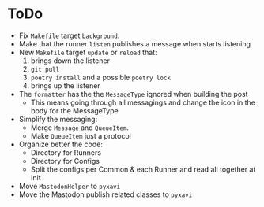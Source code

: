 # ToDo

- Fix `Makefile` target `background`.
- Make that the runner `listen` publishes a message when starts listening
- New `Makefile` target `update` or `reload` that: 
    1. brings down the listener
    2. `git pull`
    3. `poetry install` and a possible `poetry lock`
    4. brings up the listener
- The `formatter` has the the `MessageType` ignored when building the post
    - This means going through all messagings and change the icon in the body for the MessageType
- Simplify the messaging:
    - Merge `Message` and `QueueItem`.
    - Make `QueueItem` just a protocol
- Organize better the code:
    - Directory for Runners
    - Directory for Configs
    - Split the configs per Common & each Runner and read all together at init
- Move `MastodonHelper` to `pyxavi`
- Move the Mastodon publish related classes to `pyxavi`